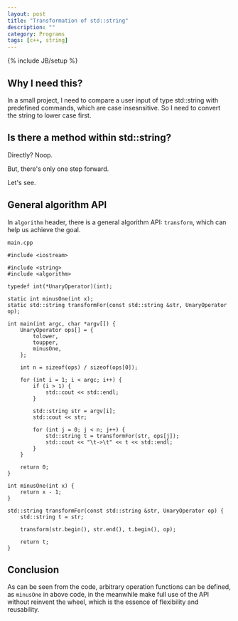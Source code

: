 ```yaml
---
layout: post
title: "Transformation of std::string"
description: ""
category: Programs
tags: [c++, string]
---
```

{% include JB/setup %}

## Why I need this?

In a small project, I need to compare a user input of type std::string with predefined commands, which are case insesnsitive. So I need to convert the string to lower case first.

## Is there a method within std::string?

Directly? Noop.

But, there's only one step forward.

Let's see.

## General algorithm API

In `algorithm` header, there is a general algorithm API: `transform`, which can help us achieve the goal.

`main.cpp`

    #include <iostream>

    #include <string>
    #include <algorithm>

    typedef int(*UnaryOperator)(int);

    static int minusOne(int x);
    static std::string transformFor(const std::string &str, UnaryOperator op);

    int main(int argc, char *argv[]) {
        UnaryOperator ops[] = {
            tolower,
            toupper,
            minusOne,
        };

        int n = sizeof(ops) / sizeof(ops[0]);

        for (int i = 1; i < argc; i++) {
            if (i > 1) {
                std::cout << std::endl;
            }

            std::string str = argv[i];
            std::cout << str;

            for (int j = 0; j < n; j++) {
                std::string t = transformFor(str, ops[j]);
                std::cout << "\t->\t" << t << std::endl;
            }
        }

        return 0;
    }

    int minusOne(int x) {
        return x - 1;
    }

    std::string transformFor(const std::string &str, UnaryOperator op) {
        std::string t = str;

        transform(str.begin(), str.end(), t.begin(), op);

        return t;
    }

## Conclusion

As can be seen from the code, arbitrary operation functions can be defined, as `minusOne` in above code, in the meanwhile make full use of the API without reinvent the wheel, which is the essence of flexibility and reusability.
